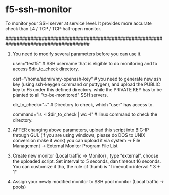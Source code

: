 # f5-ssh-monitor

To monitor your SSH server at service level. 
It provides more accurate check than L4 / TCP / TCP-half-open monitor. 



######################################################################################
1. You need to modify several parameters before you can use it.

   user="testf5"   # SSH username that is eligible to do monitoring and to access $dir_to_check directory. 
   
   cert="/home/admin/my-openssh-key" # you need to generate new ssh key (using ssh-keygen command or puttygen), and upload the PUBLIC key to F5 under this defined directory. while the PRIVATE KEY has to be planted to all "to-be-monitored" SSH servers. 
 
 
   dir_to_check="~" # Directory to check, which "user" has access to. 
   
   command="ls -l $dir_to_check | wc -l" # linux command to check the directory. 


2. AFTER changing above parameters, upload this script into BIG-IP through GUI. 
   (if you are using windows, please do DOS to UNIX conversion make it work) 
   you can upload it via system -> File Management -> External Monitor Program File List 
          
3. Create new monitor (Local traffic -> Monitor) , type “external”, choose the uploaded script.
   Set interval to 5 seconds, dan timeout 16 seconds.
   You can customize it tho, the rule of thumb is "Timeout = interval * 3 + 1"
    
4. Assign your newly modified monitor to SSH pool monitor (Local traffic -> pools)


